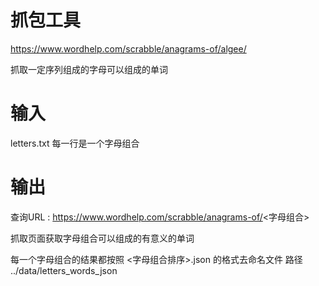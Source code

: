 # 抓包工具

https://www.wordhelp.com/scrabble/anagrams-of/algee/

抓取一定序列组成的字母可以组成的单词

# 输入
letters.txt 
每一行是一个字母组合

# 输出

查询URL : https://www.wordhelp.com/scrabble/anagrams-of/<字母组合>

抓取页面获取字母组合可以组成的有意义的单词

每一个字母组合的结果都按照 <字母组合排序>.json 的格式去命名文件 路径 ../data/letters_words_json

 
